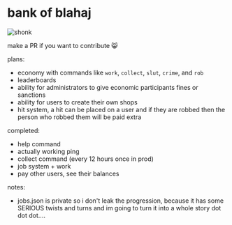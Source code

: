 # bank of blahaj
![shonk](https://cdn.discordapp.com/attachments/1064075408837976075/1129632825876938803/DR3yQxn.png)

make a PR if you want to contribute 😸

plans:
- economy with commands like `work`, `collect`, `slut`, `crime`, and `rob`
- leaderboards
- ability for administrators to give economic participants fines or sanctions
- ability for users to create their own shops
- hit system, a hit can be placed on a user and if they are robbed then the person who robbed them will be paid extra

completed:
- help command
- actually working ping
- collect command (every 12 hours once in prod)
- job system + work
- pay other users, see their balances

notes:
- jobs.json is private so i don't leak the progression, because it has some SERIOUS twists and turns and im going to turn it into a whole story dot dot dot....